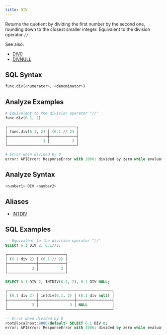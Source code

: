 ```yaml
---
title: DIV
---
```


Returns the quotient by dividing the first number by the second one, rounding down to the closest smaller integer. Equivalent to the division operator `//`.

See also: 

- [DIV0](div0)
- [DIVNULL](divnull)

## SQL Syntax

```python
func.div(<numerator>, <denominator>)
```

## Analyze Examples

```python
# Equivalent to the division operator "//"
func.div(6.1, 2)

┌───────────────────────────────┐
│ func.div(6.1, 2) │ (6.1 // 2) │
├──────────────────┼────────────┤
│                3 │          3 │
└───────────────────────────────┘

# Error when divided by 0
error: APIError: ResponseError with 1006: divided by zero while evaluating function `div(6.1, 0)`
```

## Analyze Syntax

```sql
<number1> DIV <number2>
```

## Aliases

- [INTDIV](../intdiv)

## SQL Examples

```sql
-- Equivalent to the division operator "//"
SELECT 6.1 DIV 2, 6.1//2;

┌──────────────────────────┐
│ (6.1 div 2) │ (6.1 // 2) │
├─────────────┼────────────┤
│           3 │          3 │
└──────────────────────────┘

SELECT 6.1 DIV 2, INTDIV(6.1, 2), 6.1 DIV NULL;

┌───────────────────────────────────────────────┐
│ (6.1 div 2) │ intdiv(6.1, 2) │ (6.1 div null) │
├─────────────┼────────────────┼────────────────┤
│           3 │              3 │ NULL           │
└───────────────────────────────────────────────┘

-- Error when divided by 0
root@localhost:8000/default> SELECT 6.1 DIV 0;
error: APIError: ResponseError with 1006: divided by zero while evaluating function `div(6.1, 0)`
```
